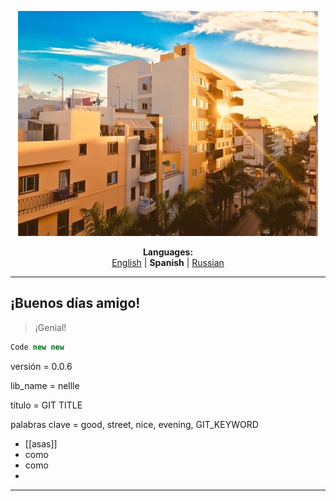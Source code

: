 <p align="center"><img src="https://github.com/markolofsen/nellle/blob/master/.banners/banner_es.jpg?raw=1" /></p>
<p align="center"><b>Languages:</b><br /><a href="https://github.com/markolofsen/nellle/blob/master/README.md">English</a> | <b>Spanish</b> | <a href="https://github.com/markolofsen/nellle/blob/master/README_ru.md">Russian</a></p>

---

## ¡Buenos días amigo!

> ¡Genial!

```javascript
Code new new
```

versión = 0.0.6

lib_name = nellle

título = GIT TITLE

palabras clave = good, street, nice, evening, GIT_KEYWORD

* [[asas]]
* como
* como
*

---

